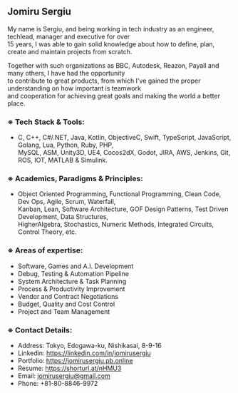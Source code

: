 ## Jomiru Sergiu
My name is Sergiu, and being working in tech industry as an engineer, techlead, manager and executive for over<br />15 years, I was able to gain solid knowledge about how to define, plan, create and maintain projects from scratch.

Together with such organizations as BBC, Autodesk, Reazon, Payall and many others, I have had the opportunity<br />to contribute to great products, from which I've gained the proper understanding on how important is teamwork<br />and cooperation for achieving great goals and making the world a better place.

### ※ Tech Stack & Tools:
- C, C++, C#/.NET, Java, Kotlin, ObjectiveC, Swift, TypeScript, JavaScript, Golang, Lua, Python, Ruby, PHP,<br />MySQL, ASM, Unity3D, UE4, Cocos2dX, Godot, JIRA, AWS, Jenkins, Git, ROS, IOT, MATLAB & Simulink.

### ※ Academics, Paradigms & Principles:
- Object Oriented Programming, Functional Programming, Clean Code, Dev Ops, Agile, Scrum, Waterfall,<br />Kanban, Lean, Software Architecture, GOF Design Patterns, Test Driven Development, Data Structures,<br />HigherAlgebra, Stochastics, Numeric Methods, Integrated Circuits, Control Theory, etc.



### ※ Areas of expertise:

- Software, Games and A.I. Development
- Debug, Testing & Automation Pipeline
- System Architecture & Task Planning
- Process & Productivity Improvement
- Vendor and Contract Negotiations
- Budget, Quality and Cost Control
- Project and Team Management

### ※ Contact Details:
- Address: Tokyo, Edogawa-ku, Nishikasai, 8-9-16
- Linkedin: https://linkedin.com/in/jomirusergiu
- Portfolio: https://jomirusergiu.pb.online
- Resume: https://shorturl.at/nHMU3
- Email: jomirusergiu@gmail.com
- Phone: +81-80-8846-9972

<!--
**jomirusergiu/jomirusergiu** is a ✨ _special_ ✨ repository because its `README.md` (this file) appears on your GitHub profile.

Here are some ideas to get you started:

- 🔭 I’m currently working on ...
- 🌱 I’m currently learning ...
- 👯 I’m looking to collaborate on ...
- 🤔 I’m looking for help with ...
- 💬 Ask me about ...
- 📫 How to reach me: ...
- 😄 Pronouns: ...
- ⚡ Fun fact: ...
-->
